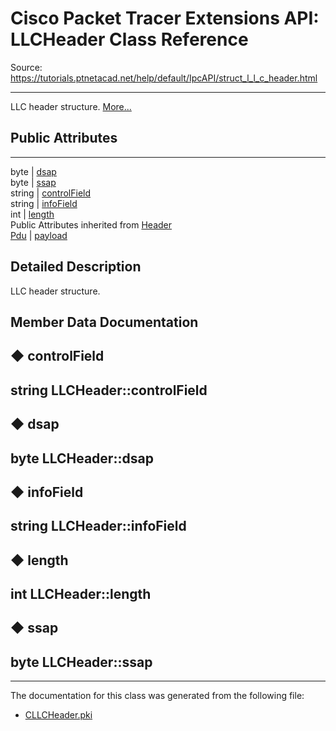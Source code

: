 # Cisco Packet Tracer Extensions API: LLCHeader Class Reference

Source: https://tutorials.ptnetacad.net/help/default/IpcAPI/struct_l_l_c_header.html

---

LLC header structure. [More...](struct_l_l_c_header.html#details)

##  Public Attributes  
  
---  
byte | [dsap](struct_l_l_c_header.html#a197dcbe8578b19516f852696e45ef616)  
byte | [ssap](struct_l_l_c_header.html#aeba373fdc2700ba0e47246607a6b6f3e)  
string | [controlField](struct_l_l_c_header.html#a8327062851408e8700e3c2d4434ff44c)  
string | [infoField](struct_l_l_c_header.html#a664caf0764696a3b5200f266a25211ec)  
int | [length](struct_l_l_c_header.html#acc6fc22277b93971522c71b1f07b9e18)  
Public Attributes inherited from [Header](struct_header.html)  
[Pdu](struct_pdu.html) | [payload](struct_header.html#a07ee8693faef1e16c65765b5bcdc366d)  
  
## Detailed Description

LLC header structure. 

## Member Data Documentation

## ◆ controlField

string LLCHeader::controlField  
---  
  
## ◆ dsap

byte LLCHeader::dsap  
---  
  
## ◆ infoField

string LLCHeader::infoField  
---  
  
## ◆ length

int LLCHeader::length  
---  
  
## ◆ ssap

byte LLCHeader::ssap  
---  
  
* * *

The documentation for this class was generated from the following file:

  * [CLLCHeader.pki](_c_l_l_c_header_8pki.html)


